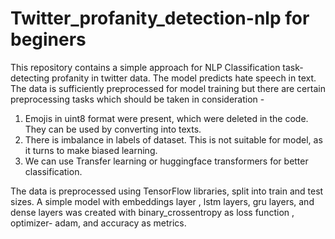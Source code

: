 # Twitter_profanity_detection-nlp for beginers

This repository contains a simple approach for NLP Classification task- detecting profanity in twitter data. The model predicts hate speech in text. The data is sufficiently preprocessed for model training but there are certain preprocessing tasks 
which should be taken in consideration -
1. Emojis in uint8 format were present, which were deleted in the code. They can be used by converting into texts.
2. There is imbalance in labels of dataset. This is not suitable for model, as it turns to make  biased learning.
3. We can use Transfer learning or huggingface transformers for better classification.

The data is preprocessed using TensorFlow libraries, split into train and test sizes. 
A simple model with embeddings layer , lstm layers, gru layers, and dense layers was created with binary_crossentropy as loss function , optimizer- adam, and accuracy as metrics.
